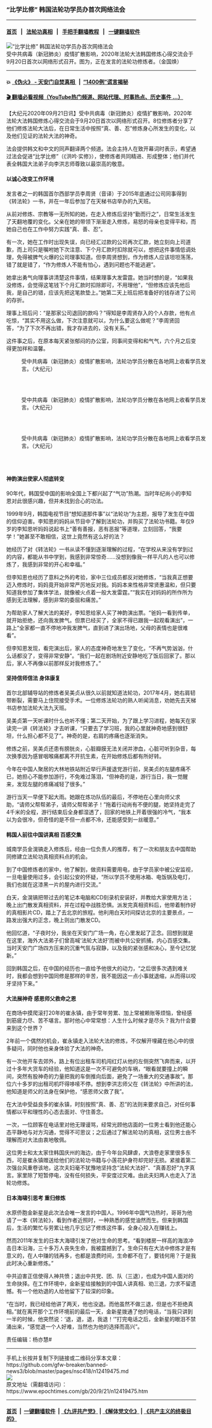 ### “比学比修” 韩国法轮功学员办首次网络法会
------------------------

#### [首页](https://github.com/gfw-breaker/banned-news3/blob/master/README.md) &nbsp;&nbsp;|&nbsp;&nbsp; [法轮功真相](https://github.com/begood0513/basic/blob/master/README.md)  &nbsp;&nbsp;|&nbsp;&nbsp; [手把手翻墙教程](https://github.com/gfw-breaker/guides/wiki)  &nbsp;&nbsp;|&nbsp;&nbsp; [一键翻墙软件](https://github.com/gfw-breaker/nogfw/blob/master/README.md)  



<div><img alt="“比学比修” 韩国法轮功学员办首次网络法会" class="attachment-djy_600_400 size-djy_600_400 wp-post-image" src="https://i.epochtimes.com/assets/uploads/2020/09/aafaef83cffee2c03a3424795d96a6ec-600x400.jpg"/>
<div class="caption">
 受中共病毒（新冠肺炎）疫情扩散影响，2020年法轮大法韩国修炼心得交流会于9月20日首次以网络形式召开。图为，正在发言的法轮功修炼者。（金国焕）
</div></div><hr/>

#### 💥 [《伪火》 - 天安门自焚真相 ](http://158.247.195.190:10000/videos/blog/weihuo.html)&nbsp; |&nbsp; [“1400例”谎言揭秘  ](http://158.247.195.190:10000/videos/blog/jiexi1400.html)

#### [ 🎬  翻墙必看视频（YouTube热门频道、网站代理、时事热点、历史事件 ...）](https://github.com/gfw-breaker/links/blob/master/banned.md)

<div><p>
 【大纪元2020年09月21日讯】受中共病毒（新冠肺炎）疫情扩散影响，2020年法轮大法韩国修炼心得交流会于9月20日首次以网络形式召开。8位修炼者分享了他们修炼法轮大法后，在日常生活中按照“真、善、忍”修炼身心所发生的变化，以及他们见证的法轮大法的神奇。
</p>
<p>
 法会提供韩文和中文的同声翻译两个频道。法会主持人在致开幕词时表示，希望通过法会促进“比学比修”（《洪吟·实修》），使修炼者共同精进、形成整体；他们并代表全韩国大法弟子向李洪志师尊致以最崇高的敬意。
</p>
<h4>
 <strong>
  以诚心改变工作环境
 </strong>
</h4>
<p>
 发言者之一的韩国首尔西部学员李周贤（音译）于2015年底通过公司同事得到《转法轮》一书，并在一年后参加了在天梯书店举办的九天班。
</p>
<p>
 从前对修炼、宗教等一无所知的她，在走入修炼后坚持“勤而行之”，日常生活发生了天翻地覆的变化。父亲在她的带领下渐渐走入修炼，易怒的母亲也变得平和，而她自己也在工作中努力实践“真、善、忍”。
</p>
<p>
 有一次，她在工作时出现失误，向已经汇过款的公司再次汇款，她立刻向上司道歉，而上司只是嘱咐她下次注意、下个月汇款时扣除就可以，想把这件事情低调处理，免得被脾气火爆的公司理事知道。但李周贤想到，作为修炼人应该坦坦荡荡，错了就是错了，“作为修炼人不能有怕心，遇到问题也不能逃避”。
</p>
<p>
 她拿出勇气向理事讲清楚这件事情，结果理事大发雷霆。她当时想的是，“如果我没修炼，会觉得这笔钱下个月汇款时扣除即可，不用理他”，“但修炼应该先他后我，是自己的错，应该先把这笔款垫上。”她第二天上班后把准备好的钱存进了公司的存折。
</p>
<p>
 理事上班后问：“是那家公司退回的款吗？”得知是李周贤存入的个人存款，他有点吃惊，“其实不用这么做，下次注意就可以，为什么要这么做呢？”李周贤回答，“为了下次不再出错，我才存进去的，没有关系。”
</p>
<p>
 这件事之后，在原本每天紧张郁闷的办公室，同事间变得和和气气，六个月之后变得更加祥和温馨。
</p>
<figure class="wp-caption aligncenter" id="attachment_12419490" style="width: 500px">
 <ok href="https://i.epochtimes.com/assets/uploads/2020/09/5df8f35135e4f4ba3a4e873002fd5130-e1600685460394.jpg">
  <img alt="" class="wp-image-12419490" src="https://i.epochtimes.com/assets/uploads/2020/09/5df8f35135e4f4ba3a4e873002fd5130-600x450.jpg"/>
 </ok>
 <br/><figcaption class="wp-caption-text">
  受中共病毒（新冠肺炎）疫情扩散影响，法轮功学员分散在各地网上收看学员发言。（大纪元）
 </figcaption><br/>
</figure><br/>
<figure class="wp-caption aligncenter" id="attachment_12419493" style="width: 500px">
 <ok href="https://i.epochtimes.com/assets/uploads/2020/09/KakaoTalk_20200920_213110667_04-e1600685526118.jpg">
  <img alt="" class="wp-image-12419493" src="https://i.epochtimes.com/assets/uploads/2020/09/KakaoTalk_20200920_213110667_04-600x338.jpg"/>
 </ok>
 <br/><figcaption class="wp-caption-text">
  受中共病毒（新冠肺炎）疫情扩散影响，法轮功学员分散在各地网上收看学员发言。（大纪元）
 </figcaption><br/>
</figure><br/>
<figure class="wp-caption aligncenter" id="attachment_12419496" style="width: 506px">
 <ok href="https://i.epochtimes.com/assets/uploads/2020/09/48b2ed03609fbf9e42b78e5d84c0b50c.jpg">
  <img alt="" class="wp-image-12419496" src="https://i.epochtimes.com/assets/uploads/2020/09/48b2ed03609fbf9e42b78e5d84c0b50c-600x450.jpg"/>
 </ok>
 <br/><figcaption class="wp-caption-text">
  受中共病毒（新冠肺炎）疫情扩散影响，法轮功学员分散在各地网上收看学员发言。（大纪元）
 </figcaption><br/>
</figure><br/>
<h4>
 <strong>
  神韵演出使家人彻底转变
 </strong>
</h4>
<p>
 90年代，韩国受中国的影响全国上下都兴起了“气功”热潮。当时年纪尚小的李知恩对此很感兴趣，但并未找到合心的功法。
</p>
<p>
 1999年9月，韩国电视节目“想知道那件事”以“法轮功”为主题，报导了发生在中国的信仰迫害。李知恩的妈妈从节目中了解到法轮功，并购买了法轮功书籍。年仅9岁的李知恩听妈妈说起书上“善有善报，恶有恶报”等道理，立刻回答，“我要学！”她甚至不敢相信，这世上竟然有这么好的法？
</p>
<p>
 她经历了对《转法轮》一书从读不懂到逐渐理解的过程，“在学校从来没有学到过的内容，都能从书中学到，我感到非常惊奇……没想到像我一样平凡的人也可以修炼了，我感到非常的开心和幸福。”
</p>
<p>
 但李知恩也经历了意料之外的考验，家中三位成员都反对她修炼，“当我真正想要迈入修炼时，妈妈竟开始非常严厉地反对我。妈妈本来性格非常贤惠温和，但只要知道我参加了集体学法，就像被火点着一般大发雷霆。”“我实在对妈妈的所作所为感到无法理解，感到非常的委屈和痛苦。”
</p>
<p>
 为帮助家人了解大法的美好，李知恩给家人买了神韵演出票。“爸妈一看到传单，就开始拒绝，还向我发脾气。但票已经买了，全家不得已跟我一起观看演出”，一路上“全家都一直不停地冲我发脾气，直到进了演出场地，父母的表情也是很难看”。
</p>
<p>
 但李知恩发现，看完演出后，家人的态度神奇地发生了变化，“不再气势汹汹，什么话都没了，变得非常安静”。“我们一起在剧场附近安静地吃了饭后回家了。那以后，家人不再像以前那样反对我修炼了。”
</p>
<h4>
 <strong>
  坚持信师信法 身体康复
 </strong>
</h4>
<p>
 首尔北部辅导站的修炼者吴美贞从很久以前就知道法轮功，2017年4月，她右肩韧带断裂，需要马上住院接受手术。一位修炼法轮功的熟人听闻消息，劝她先去天梯书店参加法轮大法九天班。
</p>
<p>
 吴美贞第一天听课时什么也听不懂；第二天开始，为了跟上学习进程，她每天在家读完一讲《转法轮》才去听课，“只要去了学习班，我的心里就神奇地感到很舒坦，什么担心都不见了”。神奇的是，右肩的疼痛也逐渐消失。
</p>
<p>
 修炼之前，吴美贞还患有膀胱炎，心脏瓣膜无法关闭并渗血，心脏可听到杂音，每次换季因为感冒咽喉痛都离不开抗生素，在开始修炼后都有所好转。
</p>
<p>
 今年在中国人聚居的大林地铁站附近举行声援退党游行前，吴美贞的左腿疼痛不已，她担心不能参加游行，不免难过落泪，“但神奇的是，游行当日，我一觉醒来，发现左腿的疼痛减轻了很多。”
</p>
<p>
 游行当天一早便下起大雨。她跟在炼功队伍的最后，不停地在心里向师父求助，“请师父帮帮弟子，请师父帮帮弟子！”拖着行动尚有不便的腿，她坚持走完了4千米的全程，游行结束后全身都湿透了，回家的地铁上开着很强的冷气，“我本以为会很冷，但奇怪的是不但一点都不冷，还能感受到一丝暖意。”
</p>
<h4>
 <strong>
  韩国人前往中国讲真相 百感交集
 </strong>
</h4>
<p>
 城南学员金滉镐走入修炼后，经由一位负责人的推荐，有了一次和朋友去中国帮助同修建立法轮功真相资料点的机会。
</p>
<p>
 到了中国修炼者的家中，他了解到，做资料需要用电，由于学员家中被公安监视，一旦电量使用过多，会引起公安的怀疑，“所以学员不使用冰箱、电饭锅及电灯，我们也就在这漆黑一片的屋内进行交流。”
</p>
<p>
 白天，金滉镐把带过去的笔记本电脑和CD刻录机安装好，并教给大家使用方法；晚上出门散发真相资料，并在过程中战胜恐惧。派发完真相资料后，他带着制作好的真相影片CD，踏上了去北京的旅程。他利用白天时间探访北京的主要景点，一路发出强大的正念，晚上则出门散发CD。
</p>
<p>
 他回忆道，“子夜时分，我坐在天安门广场一角，在心里发起了正念。回想到就是在这里，海外大法弟子们曾高喊‘法轮大法好’而被中共公安抓捕，内心百感交集。当时天安门广场四方压来的沉重气氛与寂静，以及我的紧张感和决心，至今记忆犹新。”
</p>
<p>
 回到韩国之后，在中国的经历也一直给予他很大的动力，“之后很多次遇到难关时，我都会想到中国同修是那样的辛苦，我不能因这一点小事就退缩，从而得以咬牙坚持下来。”
</p>
<h4>
 <strong>
  大法展神奇 感恩师父救命之恩
 </strong>
</h4>
<p>
 在商场中摸爬滚打20年的崔永镇，由于常年劳累、加上常被赖账等烦恼，曾经感到筋疲力尽、苦不堪言。那时他心中常常想：人生什么时候才是尽头？我为什会要来到这个世界？
</p>
<p>
 2年前一个偶然的机会，崔永镇走入法轮大法的修炼，不仅解开埋藏在他心中的很多疑问，同时他也亲身体验了大法的神奇。
</p>
<p>
 有一次他开车去郊外，路上有位出租车司机闯红灯从他的左侧突然飞奔而来，以开过十多年大货车的经验，他知道这是一次不可避免的车祸，“眼看就要撞上的瞬间，突然有股神奇的力量把我的车倒推向后面，避免了一场重大的交通事故”。那位六十多岁的出租司机吓得哆嗦不停。想到李洪志师父在《转法轮》中所讲的法，他知道是师父的法身在保护他，“感恩师父救了我”。
</p>
<p>
 在大法中受益良多的崔永镇，时刻按照“真、善、忍”的法则来要求自己，对任何事情都以平和理性的心态去面对、守住善念。
</p>
<p>
 一次，一位顾客在电话里对他无理谩骂，经常光顾他店面的一位男士看到他还能心态平静地与对方沟通，觉得不可思议；之后通过了解法轮功的真相，这位男士由不理解而对大法由衷地敬佩。
</p>
<p>
 这位男士和太太家住韩国庆州的海边，由于今年台风肆虐，大浪卷走家里很多东西，可是崔永镇赠送给他们的法轮功书籍与小莲花护身符却完好无损。紧接着第二次强台风重卷该地，这次夫妇毫不犹豫地坚持念“法轮大法好”、“真善忍好”九字真言。家里除了短暂停电，没有任何损失，平安度过灾难。由此夫妇两人也走入了法轮功修炼。
</p>
<h4>
 <strong>
  日本海啸引思考 重归修炼
 </strong>
</h4>
<p>
 水原侨胞金新星是此次法会唯一发言的中国人。1996年中国气功热时，哥哥为他请了一本《转法轮》，看到作者近照时，一种熟悉的感觉油然而生。但来到韩国后，生活的繁忙与劳累让他几乎忘记了修炼这件事，全身心投入在赚钱上。
</p>
<p>
 然而2011年发生的日本大海啸引发了他对生命的思考。“看到楼房一样高的海浪冲击日本沿海，三十多万人丧失生命，我被震撼到了。生命只有在大法中修炼才是有意义的，在人中赚的钱再多，也都是浪费时间，生命都不在了，要钱何用？于是我此时决心重新修炼。”
</p>
<p>
 中共迫害正信使得人神共愤；退出中共党、团、队（三退），也成为中国人面对的生命抉择。在工作环境中，金新星给接触到的中国人讲真相、劝三退，力求不留遗憾。有一个他劝退的人给他留下了较深的印象。
</p>
<p>
 “在当时，我已经给他讲了两天，他也没退。而他虽然不做三退，但是也不拒绝真相。”就在离开那个工作环境前的最后一天，金新星拨通了他的电话，“当我只讲到一半的时候，他突然说：‘退，退，退，我退！’”打完电话之后，金新星的眼泪不禁涌出来，“感觉退一个人好难，当然也为他的选择而高兴”。
</p>
<p>
 责任编辑：杨亦慧#
</p>
</div>
<hr/>
手机上长按并复制下列链接或二维码分享本文章：<br/>
https://github.com/gfw-breaker/banned-news3/blob/master/pages/nsc418/n12419475.md <br/>
<a href='https://github.com/gfw-breaker/banned-news3/blob/master/pages/nsc418/n12419475.md'><img src='https://github.com/gfw-breaker/banned-news3/blob/master/pages/nsc418/n12419475.md.png'/></a> <br/>
原文地址（需翻墙访问）：https://www.epochtimes.com/gb/20/9/21/n12419475.htm


------------------------
#### [首页](https://github.com/gfw-breaker/banned-news3/blob/master/README.md) &nbsp;|&nbsp; [一键翻墙软件](https://github.com/gfw-breaker/nogfw/blob/master/README.md) &nbsp;| [《九评共产党》](https://github.com/gfw-breaker/9ping.md/blob/master/README.md#九评之一评共产党是什么) | [《解体党文化》](https://github.com/gfw-breaker/jtdwh.md/blob/master/README.md) | [《共产主义的终极目的》](https://github.com/gfw-breaker/gczydzjmd.md/blob/master/README.md)


<img src='http://gfw-breaker.win/banned-news3/pages/nsc418/n12419475.md' width='0px' height='0px'/>